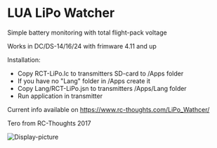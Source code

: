 # LUA LiPo Watcher
Simple battery monitoring with total flight-pack voltage

Works in DC/DS-14/16/24 with frimware 4.11 and up

Installation:
- Copy RCT-LiPo.lc to transmitters SD-card to /Apps folder
- If you have no "Lang" folder in /Apps create it
- Copy Lang/RCT-LiPo.jsn to transmitters /Apps/Lang folder
- Run application in transmitter

Current info available on https://www.rc-thoughts.com/LiPo_Wathcer/

Tero from RC-Thoughts 2017

![Display-picture](https://www.rc-thoughts.com/wp-content/uploads/2017/10/RCT-FuelDisplay011.png)
